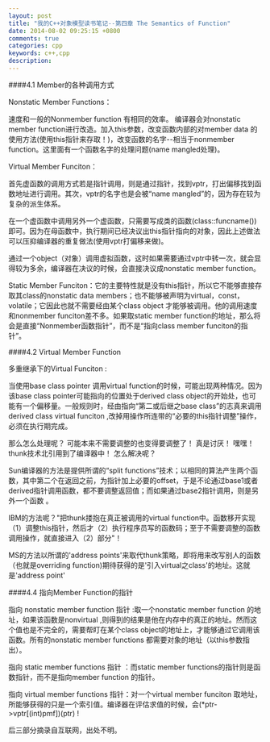 ```yaml
---
layout: post
title: "我的C++对象模型读书笔记--第四章 The Semantics of Function"
date: 2014-08-02 09:25:15 +0800
comments: true
categories: cpp
keywords: c++,cpp
description: 
---
```

####4.1 Member的各种调用方式

Nonstatic Member Functions：

速度和一般的Nonmember function 有相同的效率。 编译器会对nonstatic member function进行改造。加入this参数，改变函数内部的对member data 的使用方法(使用this指针来存取！)，改变函数的名字--相当于nonmember function。这里面有一个函数名字的处理问题(name mangled处理)。

Virtual Member Funciton：

首先虚函数的调用方式若是指针调用，则是通过指针，找到vptr，打出偏移找到函数地址进行调用。其次，vptr的名字也是会被“name mangled”的，因为存在较为复杂的派生体系。

在一个虚函数中调用另外一个虚函数，只需要写成类的函数(class::funcname())即可。因为在母函数中，执行期间已经决议出this指针指向的对象，因此上述做法可以压抑编译器的重复做法(使用vptr打偏移来做)。

通过一个object（对象）调用虚拟函数，这时如果需要通过vptr中转一次，就会显得较为多余，编译器在决议的时候，会直接决议成nonstatic member function。

Static Member Funciton：它的主要特性就是没有this指针，所以它不能够直接存取其class的nonstatic data members；也不能够被声明为virtual，const， volatile；它因此也就不需要经由某个class object 才能够被调用。他的调用速度和nonmember funciton差不多。如果取static member function的地址，那么将会是直接“Nonmember函数指针”，而不是“指向class member funciton的指针”。

 

####4.2 Virtual Member Function

多重继承下的Virtual Funciton :

当使用base  class pointer 调用virtual function的时候，可能出现两种情况。因为该base class pointer可能指向的位置处于derived class object的开始处，也可能有一个偏移量。一般规则时，经由指向“第二或后继之base class”的志真来调用derived class virtual funciton ,改掉用操作所连带的“必要的this指针调整”操作，必须在执行期完成。

那么怎么处理呢？ 可能本来不需要调整的也变得要调整了！ 真是讨厌！  嘿嘿！  thunk技术北引用到了编译器中！  怎么解决呢？ 

Sun编译器的方法是提供所谓的“split functions”技术；以相同的算法产生两个函数，其中第二个在返回之前，为指针加上必要的offset，于是不论通过base1或者derived指针调用函数，都不要调整返回值；而如果通过base2指针调用，则是另外一个函数 。

IBM的方法呢？"把thunk搂抱在真正被调用的virtual function中。函数移开实现（1）调整this指针，然后才（2）执行程序员写的函数码；至于不需要调整的函数调用操作，就直接进入（2）部分"！

MS的方法以所谓的'address points'来取代thunk策略，即将用来改写别人的函数（也就是overriding function)期待获得的是'引入virtual之class'的地址。这就是'address point'

 

####4.4  指向Member Function的指针

指向 nonstatic member function 指针 :取一个nonstatic member function 的地址，如果该函数是nonvirtual ,则得到的结果是他在内存中的真正的地址。然而这个值也是不完全的，需要帮盯在某个class object的地址上，才能够通过它调用该函数。所有的nonstatic member functions 都需要对象的地址（以this参数指出）。

指向 static member functions 指针 ：而static member functions的指针则是函数指针，而不是指向member function 的指针。

指向 virtual member functions 指针：对一个virtual member funciton 取地址，所能够获得的只是一个索引值。编译器在评估求值的时候，会(*ptr->vptr[(int)pmf])(ptr) !
 

后三部分摘录自互联网，出处不明。